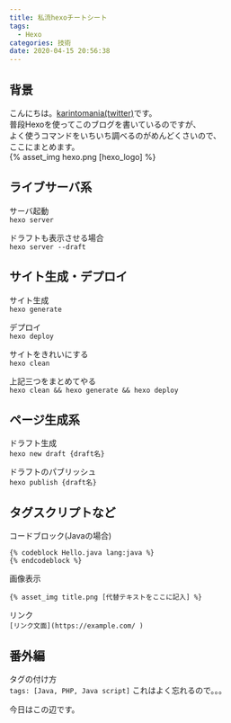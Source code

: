 ```yaml
---
title: 私流hexoチートシート
tags:
  - Hexo
categories: 技術
date: 2020-04-15 20:56:38
---
```


## 背景
こんにちは。[karintomania(twitter)](https://twitter.com/karintozuki)です。  
普段Hexoを使ってこのブログを書いているのですが、  
よく使うコマンドをいちいち調べるのがめんどくさいので、  
ここにまとめます。  
{% asset_img hexo.png [hexo_logo] %}
<!-- more -->
## ライブサーバ系
サーバ起動  
`hexo server`

ドラフトも表示させる場合  
`hexo server --draft`

## サイト生成・デプロイ
サイト生成  
`hexo generate`

デプロイ  
`hexo deploy`

サイトをきれいにする  
`hexo clean`

上記三つをまとめてやる  
`hexo clean && hexo generate && hexo deploy`

## ページ生成系
ドラフト生成  
`hexo new draft {draft名}` 

ドラフトのパブリッシュ  
`hexo publish {draft名}` 

## タグスクリプトなど
コードブロック(Javaの場合)
```
{% codeblock Hello.java lang:java %}
{% endcodeblock %}
```

画像表示  
```
{% asset_img title.png [代替テキストをここに記入] %}
```

リンク  
`[リンク文面](https://example.com/ )`

## 番外編
タグの付け方  
`tags: [Java, PHP, Java script]`
これはよく忘れるので。。。


今日はこの辺です。  
